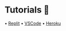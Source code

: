 # Tutorials 📖

 • <a href="./replit.md">Replit</a>
 • <a href="./visualstudiocode.md">VSCode</a>
 • <a href="./heroku.md">Heroku</a>
